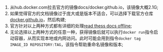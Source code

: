 1. 从hub.docker.com拉去官方的镜像docs/docker.github.io，该镜像大概2.1G;
2. 如果觉得官方的文档镜像过于庞大或是版本不适合，可以选择下载官方仓库[docker.github.io](https://gitub.com/docker/docker.github.io)，然后构建;
3. 官方针对以上两种方式都有详细的处理[read thess docs offline](https://github.com/docker/docker.github.io#read-these-docs-offline);
4. 无论选择以上两种方式的任意一种，获得镜像后就可以执行`docker run`指令启动容器，从而实现本地或内网访问。此时可能会用到指令`docker tag IMAGE_ID REPOSITORY:TAG`，该指令帮助重命名镜像和版本;
